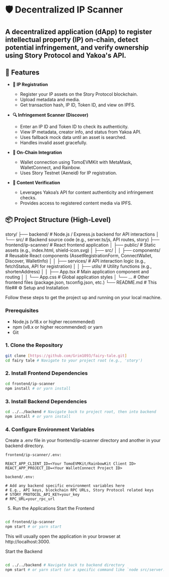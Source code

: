 # 🛡️ Decentralized IP Scanner

A decentralized application (dApp) to register intellectual property (IP) on-chain, detect potential infringement, and verify ownership using **Story Protocol** and **Yakoa's API**.
---

## 🚀 Features

- **📝 IP Registration**
  - Register your IP assets on the Story Protocol blockchain.
  - Upload metadata and media.
  - Get transaction hash, IP ID, Token ID, and view on IPFS.

- **🔍 Infringement Scanner (Discover)**
  - Enter an IP ID and Token ID to check its authenticity.
  - View IP metadata, creator info, and status from Yakoa API.
  - Uses fallback mock data until an asset is searched.
  - Handles invalid asset gracefully.

- **🔗 On-Chain Integration**
  - Wallet connection using TomoEVMKit with MetaMask, WalletConnect, and Rainbow.
  - Uses Story Testnet (Aeneid) for IP registration.

- **🧠 Content Verification**
  - Leverages Yakoa’s API for content authenticity and infringement checks.
  - Provides access to registered content media via IPFS.



## 📦 Project Structure (High-Level)

story/
├── backend/                  # Node.js / Express.js backend for API interactions
│   └── src/                  # Backend source code (e.g., server.ts/js, API routes, story)
├── frontend/ip-scanner/      # React frontend application
│   ├── public/               # Static assets (e.g., index.html, shield-icon.svg)
│   ├── src/
│   │   ├── components/       # Reusable React components (AssetRegistrationForm, ConnectWallet, Discover, WalletInfo)
│   │   ├── services/         # API interaction logic (e.g., fetchStatus, API for registration)
│   │   ├── utils/            # Utility functions (e.g., shortenAddress)
│   │   ├── App.tsx           # Main application component and routing
│   │   └── App.css           # Global application styles
│   └── ...                   # Other frontend files (package.json, tsconfig.json, etc.)
└── README.md                 # This file## ⚙️ Setup and Installation

Follow these steps to get the project up and running on your local machine.

### Prerequisites

* Node.js (v18.x or higher recommended)
* npm (v8.x or higher recommended) or yarn
* Git

### 1. Clone the Repository

```bash
git clone [https://github.com/Grim1093/fairy-tale.git]
cd fairy tale # Navigate to your project root (e.g., 'story')
```

### 2.  Install Frontend Dependencies

```bash
cd frontend/ip-scanner
npm install # or yarn install
```

### 3. Install Backend Dependencies

```bash
cd ../../backend # Navigate back to project root, then into backend
npm install # or yarn install
```

### 4. Configure Environment Variables
Create a .env file in your frontend/ip-scanner directory and another in your backend directory.
```
frontend/ip-scanner/.env:

REACT_APP_CLIENT_ID=<Your TomoEVMKit/RainbowKit Client ID>
REACT_APP_PROJECT_ID=<Your WalletConnect Project ID>

backend/.env:

# Add any backend specific environment variables here
# E.g., API keys, blockchain RPC URLs, Story Protocol related keys
# STORY_PROTOCOL_API_KEY=your_key
# RPC_URL=your_rpc_url
```
5. Run the Applications
Start the Frontend
```Bash

cd frontend/ip-scanner
npm start # or yarn start
```
This will usually open the application in your browser at http://localhost:3000.

Start the Backend
```Bash

cd ../../backend # Navigate back to backend directory
npm start # or yarn start (or a specific command like `node src/server.js` if not configured in package.json)
```



